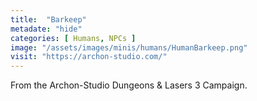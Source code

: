 ```yaml
---
title:  "Barkeep"
metadate: "hide"
categories: [ Humans, NPCs ]
image: "/assets/images/minis/humans/HumanBarkeep.png"
visit: "https://archon-studio.com/"
---
```

From the Archon-Studio Dungeons & Lasers 3 Campaign.